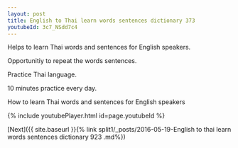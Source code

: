 ```yaml
---
layout: post
title: English to Thai learn words sentences dictionary 373 
youtubeId: 3c7_NSdd7c4
---
```

 
 
Helps to learn Thai words and sentences for English speakers.

Opportunitiy to repeat the words sentences. 

Practice Thai language. 
 
10 minutes practice every day. 
 
How to learn Thai words and sentences for English speakers 
 
{% include youtubePlayer.html id=page.youtubeId %}
 
 
[Next]({{ site.baseurl }}{% link  split1/_posts/2016-05-19-English to thai learn words sentences dictionary 923 .md%})
 
